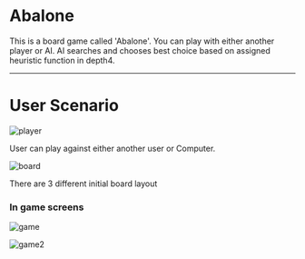 # Abalone

This is a board game called 'Abalone'.
You can play with either another player or AI.
AI searches and chooses best choice based on assigned heuristic function in depth4.


---
# User Scenario


![player](https://user-images.githubusercontent.com/25515692/49691018-b9bafd00-faee-11e8-97d2-7af9ad6445ff.JPG)

User can play against either another user or Computer.


![board](https://user-images.githubusercontent.com/25515692/49691012-a871f080-faee-11e8-95f1-c9676a735f94.JPG)

There are 3 different initial board layout


### In game screens

![game](https://user-images.githubusercontent.com/25515692/49691015-ae67d180-faee-11e8-97ee-805f42ccd6c9.JPG)


![game2](https://user-images.githubusercontent.com/25515692/49691016-b0ca2b80-faee-11e8-8feb-d098db51eafe.JPG)


